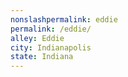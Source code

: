 ```yaml
---
﻿nonslashpermalink: eddie
permalink: /eddie/
alley: Eddie
city: Indianapolis
state: Indiana
---
```

